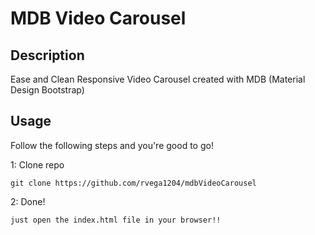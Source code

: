 # MDB Video Carousel

## Description
Ease and Clean Responsive Video Carousel created with MDB (Material Design Bootstrap)

## Usage
Follow the following steps and you're good to go!

1: Clone repo
```
git clone https://github.com/rvega1204/mdbVideoCarousel
```
2: Done!
```
just open the index.html file in your browser!!
